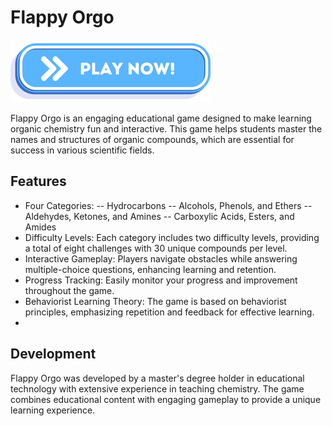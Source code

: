 # Flappy Orgo

<a href="https://vehave.github.io/polynomial-bingo-build/" target="_blank"><img src="PlayNowButton.png" alt="Play now!"></a>

Flappy Orgo is an engaging educational game designed to make learning organic chemistry fun and interactive. This game helps students master the names and structures of organic compounds, which are essential for success in various scientific fields.

## Features

- Four Categories:
-- Hydrocarbons
-- Alcohols, Phenols, and Ethers
-- Aldehydes, Ketones, and Amines
-- Carboxylic Acids, Esters, and Amides
- Difficulty Levels: Each category includes two difficulty levels, providing a total of eight challenges with 30 unique compounds per level.
- Interactive Gameplay: Players navigate obstacles while answering multiple-choice questions, enhancing learning and retention.
- Progress Tracking: Easily monitor your progress and improvement throughout the game.
- Behaviorist Learning Theory: The game is based on behaviorist principles, emphasizing repetition and feedback for effective learning.
- 
## Development

Flappy Orgo was developed by a master's degree holder in educational technology with extensive experience in teaching chemistry. The game combines educational content with engaging gameplay to provide a unique learning experience.
